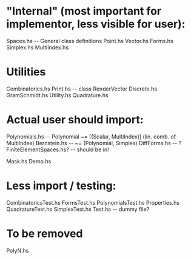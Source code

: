 # "Internal" (most important for implementor, less visible for user):
Spaces.hs              -- General class definitions
Point.hs
Vector.hs
Forms.hs
Simplex.hs
MultiIndex.hs

# Utilities
Combinatorics.hs
Print.hs               -- class RenderVector
Discrete.hs
GramSchmidt.hs
Utility.hs
Quadrature.hs

# Actual user should import:
Polynomials.hs         -- Polynomial ~= [(Scalar, MultiIndex)] (lin. comb. of MultiIndex)
Bernstein.hs           -- ~= (Polynomial, Simplex)
DiffForms.hs           --
?FiniteElementSpaces.hs? -- should be in!

Mask.hs
Demo.hs

# Less import / testing:
CombinatoricsTest.hs
FormsTest.hs
PolynomialsTest.hs
Properties.hs
QuadratureTest.hs
SimplexTest.hs
Test.hs -- dummy file?

# To be removed
PolyN.hs
